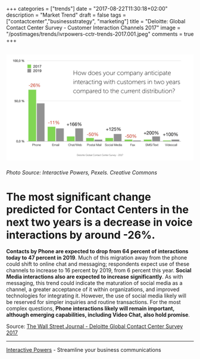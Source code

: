 +++
categories = ["trends"]
date = "2017-08-22T11:30:18+02:00"
description = "Market Trend"
draft = false
tags = ["contactcenter","businessstrategy", "marketing"]
title = "Deloitte: Global Contact Center Survey - Customer Interaction Channels 2017"
image = "/postimages/trends/ivrpowers-cctr-trends-2017.001.jpeg"
comments = true
+++

![Deloitte Global Contact Center Survey 2017](/postimages/trends/ivrpowers-cctr-trends-2017.002.jpeg)
------------
###### Photo Source: Interactive Powers, Pexels. Creative Commons

# The most significant change predicted for Contact Centers in the next two years is a decrease in voice interactions by around -26%.

**Contacts by Phone are expected to drop from 64 percent of interactions today to 47 percent in 2019**. Much of this migration away from the phone could shift to online chat and messaging; respondents expect use of these channels to increase to 16 percent by 2019, from 6 percent this year. **Social Media interactions also are expected to increase significantly**. As with messaging, this trend could indicate the maturation of social media as a channel, a greater acceptance of it within organizations, and improved technologies for integrating it. However, the use of social media likely will be reserved for simpler inquiries and routine transactions. For the most complex questions, **Phone interactions likely will remain important, although emerging capabilities, including Video Chat, also hold promise**.

Source: [The Wall Street Journal - Deloitte Global Contact Center Survey 2017](http://deloitte.wsj.com/cmo/2017/08/02/customer-contact-centers-prioritize-cx/)

---
[Interactive Powers](http://www.ivrpowers.com/) - Streamline your business communications

